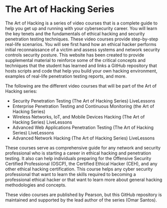 # The Art of Hacking Series
The Art of Hacking is a series of video courses that is a complete guide to help you get up and running with your cybersecurity career. You will learn the key tenets and the fundamentals of ethical hacking and security penetration testing techniques. These video courses provide step-by-step real-life scenarios. You will see first hand how an ethical hacker performs initial reconnaissance of a victim and assess systems and network security controls security posture. This website has been created to provide supplemental material to reinforce some of the critical concepts and techniques that the student has learned and links a GitHub repository that hosts scripts and code that help you build your own hacking environment, examples of real-life penetration testing reports, and more.

The following are the different video courses that will be part of the Art of Hacking series:

* Security Penetration Testing (The Art of Hacking Series) LiveLessons
* Enterprise Penetration Testing and Continuous Monitoring (the Art of Hacking Series)
* Wireless Networks, IoT, and Mobile Devices Hacking (The Art of Hacking Series) LiveLessons
* Advanced Web Applications Penetration Testing (The Art of Hacking Series) LiveLessons
* Advanced Network Hacking (The Art of Hacking Series) LiveLessons

These courses serve as comprehensive guide for any network and security professional who is starting a career in ethical hacking and penetration testing. It also can help individuals preparing for the Offensive Security Certified Professional (OSCP), the Certified Ethical Hacker (CEH), and any other ethical hacking certification. This course helps any cyber security professional that want to learn the skills required to becoming a professional ethical hacker or that want to learn more about general hacking methodologies and concepts.

These video courses are published by Pearson, but this GitHub repository is maintained and supported by the lead author of the series (Omar Santos). 

